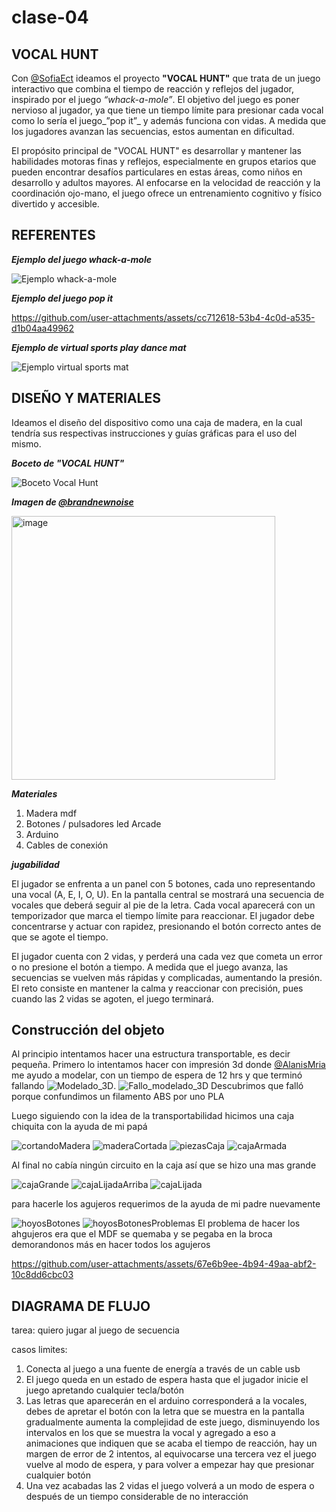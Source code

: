 # clase-04
## VOCAL HUNT 

Con [@SofiaEct](https://github.com/SofiaEct/dis8637-2024-2)  ideamos el proyecto __"VOCAL HUNT"__ que trata de un juego interactivo que combina el tiempo de reacción y reflejos del jugador, inspirado por el juego _“whack-a-mole”_. El objetivo del juego es poner nervioso al jugador, ya que tiene un tiempo límite para presionar cada vocal como lo sería el juego_”pop it”_ y además funciona con vidas. A medida que los jugadores avanzan las secuencias, estos aumentan en dificultad. 

El propósito principal de "VOCAL HUNT" es desarrollar y mantener las habilidades motoras finas y reflejos, especialmente en grupos etarios que pueden encontrar desafíos particulares en estas áreas, como niños en desarrollo y adultos mayores. Al enfocarse en la velocidad de reacción y la coordinación ojo-mano, el juego ofrece un entrenamiento cognitivo y físico divertido y accesible.

## REFERENTES

***Ejemplo del juego whack-a-mole***

![***Ejemplo whack-a-mole*** ](img/whackamole.png)

***Ejemplo del juego pop it***

https://github.com/user-attachments/assets/cc712618-53b4-4c0d-a535-d1b04aa49962

***Ejemplo de virtual sports play dance mat***

![***Ejemplo virtual sports mat*** ](img/virtual_sport_mat.png)

## DISEÑO Y MATERIALES

Ideamos el diseño del dispositivo como una caja de madera, en la cual tendría sus respectivas instrucciones y guías gráficas para el uso del mismo.

***Boceto de "VOCAL HUNT"***

![Boceto Vocal Hunt](img/bocetoproyecto.jpeg)

***Imagen de [@brandnewnoise](https://www.instagram.com/brandnewnoise)***

<img width="422" alt="image" src="https://github.com/user-attachments/assets/52393c02-7d55-47f8-8ff8-1a245522591a">

***Materiales***

1. Madera mdf
2. Botones / pulsadores led Arcade
3. Arduino
4. Cables de conexión

***jugabilidad***

El jugador se enfrenta a un panel con 5 botones, cada uno representando una vocal (A, E, I, O, U). En la pantalla central se mostrará una secuencia de vocales que deberá seguir al pie de la letra. Cada vocal aparecerá con un temporizador que marca el tiempo límite para reaccionar. El jugador debe concentrarse y actuar con rapidez, presionando el botón correcto antes de que se agote el tiempo.

El jugador cuenta con 2 vidas, y perderá una cada vez que cometa un error o no presione el botón a tiempo. A medida que el juego avanza, las secuencias se vuelven más rápidas y complicadas, aumentando la presión. El reto consiste en mantener la calma y reaccionar con precisión, pues cuando las 2 vidas se agoten, el juego terminará.

## Construcción del objeto

Al principio intentamos hacer una estructura transportable, es decir pequeña. Primero lo intentamos hacer con impresión 3d donde [@AlanisMria](https://github.com/AlanisMria/dis8637-2024-2) me ayudo a modelar, con un tiempo de espera de 12 hrs y que terminó fallando
![Modelado_3D](img/Modelado_3D.jpg).
![Fallo_modelado_3D](img/Fallo_modelado_3D.jpg)
Descubrimos que falló porque confundimos un filamento ABS por uno PLA

Luego siguiendo con la idea de la transportabilidad hicimos una caja chiquita con la ayuda de mi papá

![cortandoMadera](img/cortandoMadera.jpg)
![maderaCortada](img/maderaCortada.jpg)
![piezasCaja](img/piezasCaja.jpeg)
![cajaArmada](img/cajaArmada.jpeg)

Al final no cabía ningún circuito en la caja así que se hizo una mas grande

![cajaGrande](img/cajaGrande.jpeg)
![cajaLijadaArriba](img/cajaLijadaArriba.jpeg)
![cajaLijada](img/cajaLijada.jpeg)

para hacerle los agujeros requerimos de la ayuda de mi padre nuevamente

![hoyosBotones](img/hoyosBotones.jpg)
![hoyosBotonesProblemas](img/hoyosBotonesProblemas.jpg)
El problema de hacer los ahgujeros era que el MDF se quemaba y se pegaba en la broca demorandonos más en hacer todos los agujeros

https://github.com/user-attachments/assets/67e6b9ee-4b94-49aa-abf2-10c8dd6cbc03

## DIAGRAMA DE FLUJO

tarea: quiero jugar al juego de secuencia

casos limites:

1. Conecta al juego a una fuente de energía a través de un cable usb
2. El juego queda en un estado de espera hasta que el jugador inicie el juego apretando cualquier tecla/botón
3. Las letras que aparecerán en el arduino corresponderá a la vocales, debes de apretar el botón con la letra que se muestra en la pantalla
gradualmente aumenta la complejidad de este juego, disminuyendo los intervalos en los que se muestra la vocal y agregado a eso a animaciones que indiquen que se acaba el tiempo de reacción, hay un margen de error de 2 intentos, al equivocarse una tercera vez el juego vuelve al modo de espera, y para volver a empezar hay que presionar cualquier botón
4. Una vez acabadas las 2 vidas el juego volverá a un modo de espera o después de un tiempo considerable de no interacción

